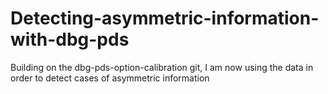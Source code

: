# Detecting-asymmetric-information-with-dbg-pds
Building on the dbg-pds-option-calibration git, I am now using the data in order to detect cases of asymmetric information
